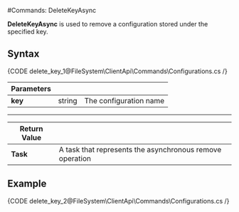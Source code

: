 #Commands: DeleteKeyAsync

**DeleteKeyAsync** is used to remove a configuration stored under the specified key.

## Syntax

{CODE delete_key_1@FileSystem\ClientApi\Commands\Configurations.cs /}

| Parameters | | |
| ------------- | ------------- | ----- |
| **key** | string | The configuration name |

<hr />

| Return Value | |
| ------------- | ------------- |
| **Task** | A task that represents the asynchronous remove operation |

## Example

{CODE delete_key_2@FileSystem\ClientApi\Commands\Configurations.cs /}
